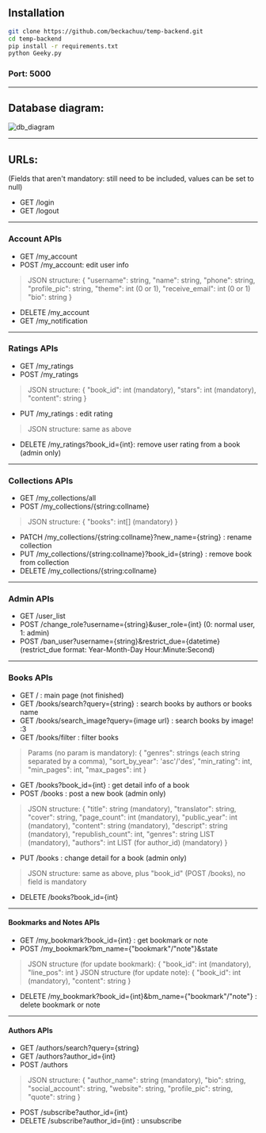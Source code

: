## Installation
```sh
git clone https://github.com/beckachuu/temp-backend.git
cd temp-backend
pip install -r requirements.txt
python Geeky.py
```
### Port: 5000

---

## Database diagram:

![db_diagram](https://user-images.githubusercontent.com/78261243/204224617-d6a3726a-2421-40bf-8246-d8ccf496d670.png)

---

## URLs:
(Fields that aren't mandatory: still need to be included, values can be set to null)

- GET /login
- GET /logout

---

### Account APIs
- GET /my_account
- POST /my_account: edit user info
> JSON structure:
  { "username": string,
    "name": string,
    "phone": string,
    "profile_pic": string,
    "theme": int (0 or 1),
    "receive_email": int (0 or 1)
    "bio": string }

- DELETE /my_account
- GET /my_notification

---

### Ratings APIs
- GET /my_ratings
- POST /my_ratings
> JSON structure:
  { "book_id": int (mandatory),
    "stars": int (mandatory),
    "content": string }
- PUT /my_ratings : edit rating
> JSON structure: same as above
- DELETE /my_ratings?book_id={int}: remove user rating from a book (admin only)

---

### Collections APIs
- GET /my_collections/all
- POST /my_collections/{string:collname}
> JSON structure:
> { "books": int[] (mandatory) }
- PATCH /my_collections/{string:collname}?new_name={string} : rename collection
- PUT /my_collections/{string:collname}?book_id={string} : remove book from collection
- DELETE /my_collections/{string:collname}

---

### Admin APIs
- GET /user_list
- POST /change_role?username={string}&user_role={int} (0: normal user, 1: admin)
- POST /ban_user?username={string}&restrict_due={datetime} (restrict_due format: Year-Month-Day Hour:Minute:Second)

---

### Books APIs
- GET / : main page (not finished)
- GET /books/search?query={string} : search books by authors or books name
- GET /books/search_image?query={image url} : search books by image! :3
- GET /books/filter : filter books
> Params (no param is mandatory):
  { "genres": strings (each string separated by a comma),
    "sort_by_year": 'asc'/'des',
    "min_rating": int,
    "min_pages": int,
    "max_pages": int }

- GET /books?book_id={int} : get detail info of a book
- POST /books : post a new book (admin only)
> JSON structure:
  { "title": string (mandatory),
    "translator": string,
    "cover": string,
    "page_count": int (mandatory),
    "public_year": int (mandatory),
    "content": string (mandatory),
    "descript": string (mandatory),
    "republish_count": int,
    "genres": string LIST (mandatory),
    "authors": int LIST (for author_id) (mandatory) }

- PUT /books : change detail for a book (admin only)
> JSON structure: same as above, plus "book_id" (POST /books), no field is mandatory
- DELETE /books?book_id={int}

---

#### Bookmarks and Notes APIs
- GET /my_bookmark?book_id={int} : get bookmark or note
- POST /my_bookmark?bm_name={"bookmark"/"note"}&state
> JSON structure (for update bookmark):
  { "book_id": int (mandatory),
    "line_pos": int }
> JSON structure (for update note):
  { "book_id": int (mandatory),
    "content": string }
- DELETE /my_bookmark?book_id={int}&bm_name={"bookmark"/"note"} : delete bookmark or note

---

#### Authors APIs
- GET /authors/search?query={string}
- GET /authors?author_id={int}
- POST /authors
> JSON structure:
  { "author_name": string (mandatory),
    "bio": string,
    "social_account": string,
    "website": string,
    "profile_pic": string,
    "quote": string }
- POST /subscribe?author_id={int}
- DELETE /subscribe?author_id={int} : unsubscribe
